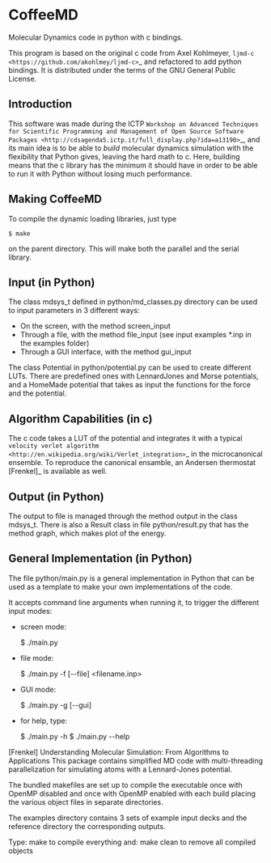 CoffeeMD
========

Molecular Dynamics code in python with c bindings.

This program is based on the original c code from Axel Kohlmeyer, 
 `ljmd-c 
<https://github.com/akohlmey/ljmd-c>`_ and refactored to
add python bindings. It is distributed under the terms of the GNU
General Public License.

Introduction
------------

This software was made during the ICTP `Workshop on Advanced Techniques 
for Scientific Programming and Management of Open Source Software 
Packages <http://cdsagenda5.ictp.it/full_display.php?ida=a13190>`_, and
its main idea is to be able to *build* molecular dynamics simulation with
the flexibility that Python gives, leaving the hard math to c. Here, 
building means that the c library has the minimum it should have in order
to be able to run it with Python without losing much performance.

Making CoffeeMD
---------------

To compile the dynamic loading libraries, just type 

    $ make

on the parent directory. This will make both the parallel and the
serial library.

Input (in Python)
-----------------

The class mdsys_t defined in python/md_classes.py directory can be
used to input parameters in 3 different ways:

- On the screen, with the method screen_input
- Through a file, with the method file_input (see input examples *.inp
  in the examples folder)
- Through a GUI interface, with the method gui_input

The class Potential in python/potential.py can be used to create
different LUTs. There are predefined ones with LennardJones and
Morse potentials, and a HomeMade potential that takes as input
the functions for the force and the potential.

Algorithm Capabilities (in c)
-----------------------------

The c code takes a LUT of the potential and integrates it with a
typical `velocity verlet algorithm 
<http://en.wikipedia.org/wiki/Verlet_integration>`_ in the microcanonical
ensemble. To reproduce the canonical ensamble, an Andersen
thermostat [Frenkel]_ is available as well.


Output (in Python)
------------------

The output to file is managed through the method output in the
class mdsys_t. There is also a Result class in file python/result.py
that has the method graph, which makes plot of the energy.

General Implementation (in Python)
----------------------------------

The file python/main.py is a general implementation in Python that 
can be used as a template to make your own implementations of the code.

It accepts command line arguments when running it, to trigger the 
different input modes:

- screen mode:

	$ ./main.py

- file mode:

	$ ./main.py -f [--file] <filename.inp>

- GUI mode:

	$ ./main.py -g [--gui]

- for help, type:

	$ ./main.py -h
	$ ./main.py --help

[Frenkel] Understanding Molecular Simulation: From Algorithms to Applications
This package contains simplified MD code with multi-threading
parallelization for simulating atoms with a Lennard-Jones potential.

The bundled makefiles are set up to compile the executable once
with OpenMP disabled and once with OpenMP enabled with each build
placing the various object files in separate directories.

The examples directory contains 3 sets of example input decks
and the reference directory the corresponding outputs.

Type: make
to compile everything and: make clean
to remove all compiled objects
